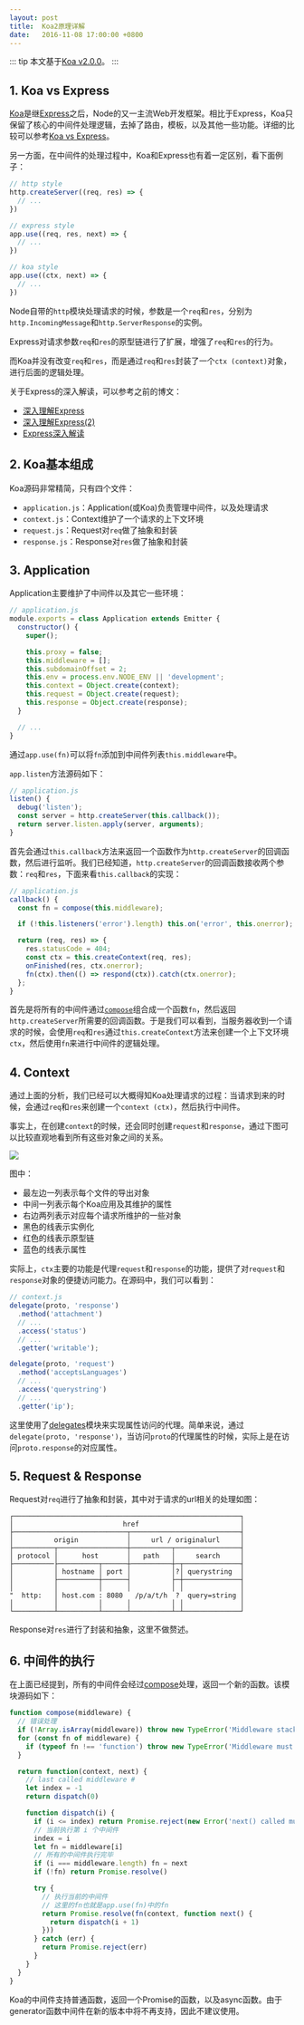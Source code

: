 ```yaml
---
layout: post
title:  Koa2原理详解
date:   2016-11-08 17:00:00 +0800
---
```


::: tip
本文基于[Koa v2.0.0](https://github.com/koajs/koa/tree/2.0.0)。
:::

## 1. Koa vs Express

[Koa](http://koajs.com/)是继[Express](http://expressjs.com/)之后，Node的又一主流Web开发框架。相比于Express，Koa只保留了核心的中间件处理逻辑，去掉了路由，模板，以及其他一些功能。详细的比较可以参考[Koa vs Express](https://github.com/koajs/koa/blob/master/docs/koa-vs-express.md)。

另一方面，在中间件的处理过程中，Koa和Express也有着一定区别，看下面例子：

```js
// http style
http.createServer((req, res) => {
  // ...
})

// express style
app.use((req, res, next) => {
  // ...
})

// koa style
app.use((ctx, next) => {
  // ...
})
```

Node自带的`http`模块处理请求的时候，参数是一个`req`和`res`，分别为`http.IncomingMessage`和`http.ServerResponse`的实例。

Express对请求参数`req`和`res`的原型链进行了扩展，增强了`req`和`res`的行为。

而Koa并没有改变`req`和`res`，而是通过`req`和`res`封装了一个`ctx (context)`对象，进行后面的逻辑处理。

关于Express的深入解读，可以参考之前的博文：

- [深入理解Express](./2015-05-20-dive-into-express-1)
- [深入理解Express(2)](./2015-06-16-dive-into-express-2)
- [Express深入解读](./2015-10-22-express-in-depth)

## 2. Koa基本组成

Koa源码非常精简，只有四个文件：

- `application.js`：Application(或Koa)负责管理中间件，以及处理请求
- `context.js`：Context维护了一个请求的上下文环境
- `request.js`：Request对`req`做了抽象和封装
- `response.js`：Response对`res`做了抽象和封装

## 3. Application

Application主要维护了中间件以及其它一些环境：

```js
// application.js
module.exports = class Application extends Emitter {
  constructor() {
    super();

    this.proxy = false;
    this.middleware = [];
    this.subdomainOffset = 2;
    this.env = process.env.NODE_ENV || 'development';
    this.context = Object.create(context);
    this.request = Object.create(request);
    this.response = Object.create(response);
  }

  // ...
}
```

通过`app.use(fn)`可以将`fn`添加到中间件列表`this.middleware`中。

`app.listen`方法源码如下：

```js
// application.js
listen() {
  debug('listen');
  const server = http.createServer(this.callback());
  return server.listen.apply(server, arguments);
}
```

首先会通过`this.callback`方法来返回一个函数作为`http.createServer`的回调函数，然后进行监听。我们已经知道，`http.createServer`的回调函数接收两个参数：`req`和`res`，下面来看`this.callback`的实现：

```js
// application.js
callback() {
  const fn = compose(this.middleware);

  if (!this.listeners('error').length) this.on('error', this.onerror);

  return (req, res) => {
    res.statusCode = 404;
    const ctx = this.createContext(req, res);
    onFinished(res, ctx.onerror);
    fn(ctx).then(() => respond(ctx)).catch(ctx.onerror);
  };
}
```

首先是将所有的中间件通过[`compose`](https://github.com/koajs/compose)组合成一个函数`fn`，然后返回`http.createServer`所需要的回调函数。于是我们可以看到，当服务器收到一个请求的时候，会使用`req`和`res`通过`this.createContext`方法来创建一个上下文环境`ctx`，然后使用`fn`来进行中间件的逻辑处理。

## 4. Context

通过上面的分析，我们已经可以大概得知Koa处理请求的过程：当请求到来的时候，会通过`req`和`res`来创建一个`context (ctx)`，然后执行中间件。

事实上，在创建`context`的时候，还会同时创建`request`和`response`，通过下图可以比较直观地看到所有这些对象之间的关系。

![](./img/2016/11/08/koa.png)

图中：

- 最左边一列表示每个文件的导出对象
- 中间一列表示每个Koa应用及其维护的属性
- 右边两列表示对应每个请求所维护的一些对象
- 黑色的线表示实例化
- 红色的线表示原型链
- 蓝色的线表示属性

实际上，`ctx`主要的功能是代理`request`和`response`的功能，提供了对`request`和`response`对象的便捷访问能力。在源码中，我们可以看到：

```js
// context.js
delegate(proto, 'response')
  .method('attachment')
  // ...
  .access('status')
  // ...
  .getter('writable');

delegate(proto, 'request')
  .method('acceptsLanguages')
  // ...
  .access('querystring')
  // ...
  .getter('ip');
```

这里使用了[delegates](https://github.com/tj/node-delegates)模块来实现属性访问的代理。简单来说，通过`delegate(proto, 'response')`，当访问`proto`的代理属性的时候，实际上是在访问`proto.response`的对应属性。

## 5. Request & Response

Request对`req`进行了抽象和封装，其中对于请求的url相关的处理如图：

```
┌────────────────────────────────────────────────────────┐
│                           href                         │
├────────────────────────────┬───────────────────────────┤
│          origin            │     url / originalurl     │
├──────────┬─────────────────┼──────────┬────────────────┤
│ protocol │      host       │   path   │     search     │
├──────────├──────────┬──────┼──────────┼─┬──────────────┤
│          │ hostname │ port │          │?│ querystring  │
│          ├──────────┼──────┤          ├─┼──────────────┤
│          │          │      │          │ │              │
"  http:   │ host.com : 8080   /p/a/t/h  ?  query=string │
│          │          │      │          │ │              │
└──────────┴──────────┴──────┴──────────┴─┴──────────────┘
```

Response对`res`进行了封装和抽象，这里不做赘述。

## 6. 中间件的执行

在上面已经提到，所有的中间件会经过[compose](https://github.com/koajs/compose)处理，返回一个新的函数。该模块源码如下：

```js
function compose(middleware) {
  // 错误处理
  if (!Array.isArray(middleware)) throw new TypeError('Middleware stack must be an array!')
  for (const fn of middleware) {
    if (typeof fn !== 'function') throw new TypeError('Middleware must be composed of functions!')
  }

  return function(context, next) {
    // last called middleware #
    let index = -1
    return dispatch(0)

    function dispatch(i) {
      if (i <= index) return Promise.reject(new Error('next() called multiple times'))
      // 当前执行第 i 个中间件
      index = i
      let fn = middleware[i]
      // 所有的中间件执行完毕
      if (i === middleware.length) fn = next
      if (!fn) return Promise.resolve()

      try {
        // 执行当前的中间件
        // 这里的fn也就是app.use(fn)中的fn
        return Promise.resolve(fn(context, function next() {
          return dispatch(i + 1)
        }))
      } catch (err) {
        return Promise.reject(err)
      }
    }
  }
}
```

Koa的中间件支持普通函数，返回一个Promise的函数，以及async函数。由于generator函数中间件在新的版本中将不再支持，因此不建议使用。
